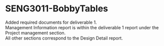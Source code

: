 # SENG3011-BobbyTables

Added required documents for deliverable 1.\
Management Information report is within the deliverable 1 report under the Project management section.\
All other sections correspond to the Design Detail report.
